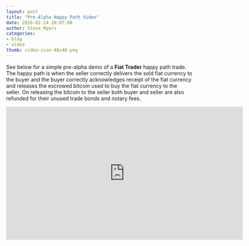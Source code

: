 ```yaml
---
layout: post
title: "Pre-Alpha Happy Path Video"
date: 2016-02-24 20:07:00
author: Steve Myers
categories: 
- blog
- video
thumb: video-icon-48x48.png
---
```


See below for a simple pre-alpha demo of a **Fiat Trader** happy path trade.  The happy path is when the seller correctly delivers the sold fiat currency to the buyer and the buyer correctly acknowledges receipt of the fiat currency and releases the escrowed bitcoin used to buy the fiat currency to the seller. On releasing the bitcoin to the seller both buyer and seller are also refunded for their unused trade bonds and notary fees.

<!--more-->
 
<iframe width="640" height="360" src="https://www.youtube.com/embed/YBIN5titENE" frameborder="0" allowfullscreen></iframe>